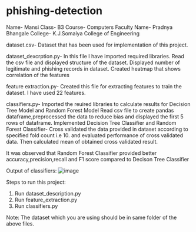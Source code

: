 # phishing-detection
Name- Mansi 
Class- B3 
Course- Computers 
Faculty Name- Pradnya Bhangale 
College- K.J.Somaiya College of Engineering

dataset.csv-
Dataset that has been used for implementation of this project.

dataset_dexcrption.py-
In this file I have imported required libraries. 
Read the csv file and displayed structure of the dataset.
Displayed  number of legitimate and phishing records in dataset.
Created heatmap that shows correlation of the features

feature extraction.py-
Created this file for extracting features to train the dataset. I have used 22 features.

classifiers.py-
Imported the reuired libraries to calculate results for Decision Tree Model and Random Forest Model
Read csv file to create pandas dataframe,preprocessed the data to reduce bias and displayed the first 5 rows of dataframe.
Implemented Decision Tree Classifier and Random Forest Classifier- Cross validated the data provided in dataset according to specified fold count i.e 10. and evaluated performance of cross validated data. Then calculated mean of obtained cross validated result. 

It was observed that Random Forest Classifier provided better accuracy,precision,recall and F1 score compared to Decison Tree Classifier

Output of classifiers:
![image](https://user-images.githubusercontent.com/83391233/116664398-09e3d400-a9b6-11eb-95d4-d84b3759ba71.png)



Steps to run this project:
1) Run dataset_description.py
2) Run feature_extraction.py
3) Run classifiers.py

Note: The dataset which you are using should be in same folder of the above files.
